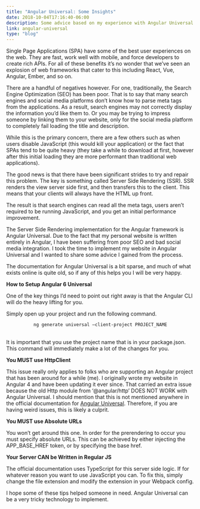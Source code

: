 ```yaml
---
title: "Angular Universal: Some Insights"
date: 2018-10-04T17:16:40-06:00
description: Some advice based on my experience with Angular Universal
link: angular-universal
type: "blog"
---
```

<p>Single Page Applications (SPA) have some of the best user experiences on the web. They are fast, work well with mobile, and force developers to create rich APIs. For all of these benefits it’s no wonder that we’ve seen an explosion of web frameworks that cater to this including React, Vue, Angular, Ember, and so on.</p><p>There are a handful of negatives however. For one, traditionally, the Search Engine Optimization (SEO) has been poor. That is to say that many search engines and social media platforms don’t know how to parse meta tags from the applications. As a result, search engines may not correctly display the information you’d like them to. Or you may be trying to impress someone by linking them to your website, only for the social media platform to completely fail loading the title and description.</p><p>While this is the primary concern, there are a few others such as when users disable JavaScript (this would kill your application) or the fact that SPAs tend to be quite heavy (they take a while to download at first, however after this initial loading they are more performant than traditional web applications).</p><p>The good news is that there have been significant strides to try and repair this problem. The key is something called Server Side Rendering (SSR). SSR renders the view server side first, and then transfers this to the client. This means that your clients will always have the HTML up front.</p><p>The result is that search engines can read all the meta tags, users aren’t required to be running JavaScript, and you get an initial performance improvement.</p><p>The Server Side Rendering implementation for the Angular framework is Angular Universal. Due to the fact that my personal website is written entirely in Angular, I have been suffering from poor SEO and bad social media integration. I took the time to implement my website in Angular Universal and I wanted to share some advice I gained from the process.</p><p>The documentation for Angular Universal is a bit sparse, and much of what exists online is quite old, so if any of this helps you I will be very happy.</p><b>How to Setup Angular 6 Universal</b><p>One of the key things I’d need to point out right away is that the Angular CLI will do the heavy lifting for you.</p><p>Simply open up your project and run the following command.</p><center><code>ng generate universal –client-project PROJECT_NAME</code></center><br><p>It is important that you use the project name that is in your package.json. This command will immediately make a lot of the changes for you.</p><b>You MUST use HttpClient</b><p>This issue really only applies to folks who are supporting an Angular project that has been around for a while (me). I originally wrote my website in Angular 4 and have been updating it ever since. That carried an extra issue because the old Http module from ‘@angular/http’ DOES NOT WORK with Angular Universal. I should mention that this is not mentioned anywhere in the official documentation for <a href=”https://angular.io/guide/universal”>Angular Universal</a>. Therefore, if you are having weird issues, this is likely a culprit.</p><b>You MUST use Absolute URLs</b><p>You won’t get around this one. In order for the prerendering to occur you must specify absolute URLs. This can be achieved by either injecting the APP_BASE_HREF token, or by specifying the base href.</p><b>Your Server CAN be Written in Regular JS</b><p>The official documentation uses TypeScript for this server side logic. If for whatever reason you want to use JavaScript you can. To fix this, simply change the file extension and modify the extension in your Webpack config.</p><p>I hope some of these tips helped someone in need. Angular Universal can be a very tricky technology to implement.</p>
